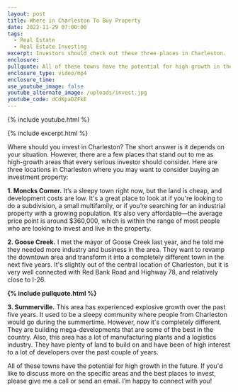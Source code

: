 ```yaml
---
layout: post
title: Where in Charleston To Buy Property
date: 2022-11-29 07:00:00
tags:
  - Real Estate
  - Real Estate Investing
excerpt: Investors should check out these three places in Charleston.
enclosure:
pullquote: All of these towns have the potential for high growth in the future.
enclosure_type: video/mp4
enclosure_time:
use_youtube_image: false
youtube_alternate_image: /uploads/invest.jpg
youtube_code: dCdKpaDZFkE
---
```

{% include youtube.html %}

{% include excerpt.html %}

Where should you invest in Charleston? The short answer is it depends on your situation. However, there are a few places that stand out to me as high-growth areas that every serious investor should consider. Here are three locations in Charleston where you may want to consider buying an investment property:

**1\. Moncks Corner.** It’s a sleepy town right now, but the land is cheap, and development costs are low. It's a great place to look at if you're looking to do a subdivision, a small multifamily, or if you’re searching for an industrial property with a growing population. It’s also very affordable—the average price point is around $360,000, which is within the range of most people who are looking to invest and live in the property.

**2\. Goose Creek.** I met the mayor of Goose Creek last year, and he told me they needed more industry and business in the area. They want to revamp the downtown area and transform it into a completely different town in the next five years. It's slightly out of the central location of Charleston, but it is very well connected with Red Bank Road and Highway 78, and relatively close to I-26.

**{% include pullquote.html %}**

**3\. Summerville.** This area has experienced explosive growth over the past five years. It used to be a sleepy community where people from Charleston would go during the summertime. However, now it's completely different. They are building mega-developments that are some of the best in the country. Also, this area has a lot of manufacturing plants and a logistics industry. They have plenty of land to build on and have been of high interest to a lot of developers over the past couple of years.

All of these towns have the potential for high growth in the future. If you'd like to discuss more on the specific areas and the best places to invest, please give me a call or send an email. I’m happy to connect with you\!